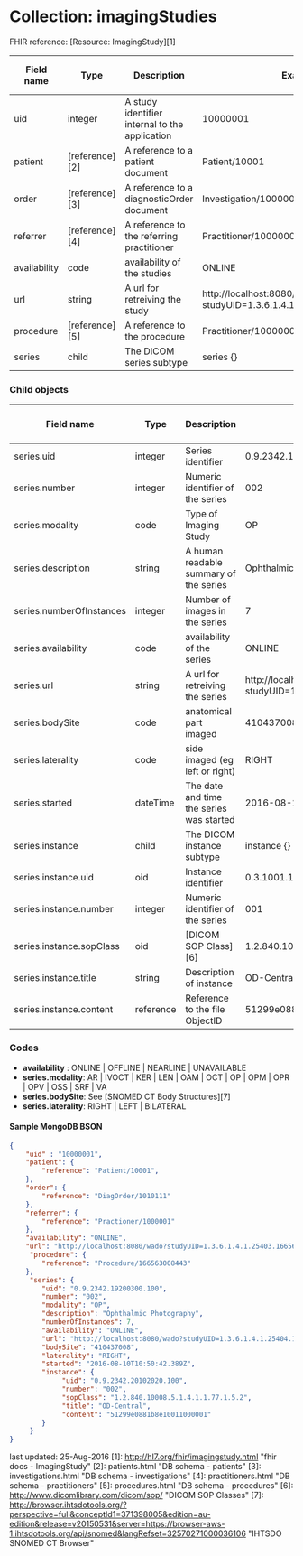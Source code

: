 # Collection: imagingStudies

FHIR reference: [Resource: ImagingStudy][1]

| Field name| Type | Description | Example | FHIR v 1.02 |
| ----------| ------ | ------------------ | -------- | ---- |
| uid | integer | A study identifier internal to the application | 10000001 | Y |
| patient | [reference][2] | A reference to a patient document | Patient/10001 | Y |
| order | [reference][3] | A reference to a diagnosticOrder document | Investigation/10000001 | Y |
| referrer | [reference][4] | A reference to the referring practitioner | Practitioner/10000001 | Y |
| availability | code | availability of the studies | ONLINE | Y |
| url | string | A url for retreiving the study | http://localhost:8080/wado?studyUID=1.3.6.1.4.1.25403.166563008443 | Y |
| procedure | [reference][5] | A reference to the procedure | Practitioner/10000001 | Y |
| series | child | The DICOM series subtype | series {} | Y |

### Child objects
| Field name| Type | Description | Example | FHIR v 1.02 |
| ----------| ------ | ------------------ | -------- | ---- |
| series.uid | integer | Series identifier | 0.9.2342.19200300.100 | Y |
| series.number | integer | Numeric identifier of the series | 002 | Y |
| series.modality | code | Type of Imaging Study | OP | Y |
| series.description | string | A human readable summary of the series | Ophthalmic Photography | Y |
| series.numberOfInstances | integer | Number of images in the series | 7 | Y |
| series.availability | code | availability of the series | ONLINE | Y |
| series.url | string | A url for retreiving the series | http://localhost:8080/wado?studyUID=1.3.6.1.4.1.25403.166563008443 | Y |
| series.bodySite | code | anatomical part imaged | 410437008 | Y |
| series.laterality | code | side imaged (eg left or right) | RIGHT | Y |
| series.started | dateTime | The date and time the series was started | 2016-08-10T10:50:42.389Z | Y |
| series.instance | child | The DICOM instance subtype | instance {} | Y |
| series.instance.uid | oid | Instance identifier | 0.3.1001.19200300.100 | Y |
| series.instance.number | integer | Numeric identifier of the series | 001 | Y |
| series.instance.sopClass | oid | [DICOM SOP Class][6] | 1.2.840.10008.5.1.4.1.1.77.1.5.2 | Y |
| series.instance.title | string | Description of instance | OD-Central | Y |
| series.instance.content | reference | Reference to the file ObjectID | 51299e0881b8e10011000001 | Y |

### Codes
- **availability** : ONLINE | OFFLINE | NEARLINE | UNAVAILABLE
- **series.modality**: AR | IVOCT | KER | LEN | OAM | OCT | OP | OPM | OPR | OPV | OSS | SRF | VA
- **series.bodySite**: See [SNOMED CT Body Structures][7]
- **series.laterality**: RIGHT | LEFT | BILATERAL

#### Sample MongoDB BSON

```json
{
    "uid" : "10000001",
    "patient": {
        "reference": "Patient/10001",
    },
    "order": {
        "reference": "DiagOrder/1010111"
    },
    "referrer": {
        "reference": "Practioner/1000001"
    },
    "availability": "ONLINE",
    "url": "http://localhost:8080/wado?studyUID=1.3.6.1.4.1.25403.166563008443",
     "procedure": {
        "reference": "Procedure/166563008443"
    },
     "series": {
        "uid": "0.9.2342.19200300.100",
        "number": "002",
        "modality": "OP",
        "description": "Ophthalmic Photography",
        "numberOfInstances": 7,
        "availability": "ONLINE",
        "url": "http://localhost:8080/wado?studyUID=1.3.6.1.4.1.25404.1348534534583",
        "bodySite": "410437008",
        "laterality": "RIGHT",
        "started": "2016-08-10T10:50:42.389Z",
        "instance": {
             "uid": "0.9.2342.20102020.100",
             "number": "002",
             "sopClass": "1.2.840.10008.5.1.4.1.1.77.1.5.2",
             "title": "OD-Central",
             "content": "51299e0881b8e10011000001"
        }
     }
}
```

last updated: 25-Aug-2016
[1]: http://hl7.org/fhir/imagingstudy.html "fhir docs - ImagingStudy"
[2]: patients.html "DB schema - patients"
[3]: investigations.html "DB schema - investigations"
[4]: practitioners.html "DB schema - practitioners"
[5]: procedures.html "DB schema - procedures"
[6]: http://www.dicomlibrary.com/dicom/sop/ "DICOM SOP Classes"
[7]: http://browser.ihtsdotools.org/?perspective=full&conceptId1=371398005&edition=au-edition&release=v20150531&server=https://browser-aws-1.ihtsdotools.org/api/snomed&langRefset=32570271000036106 "IHTSDO SNOMED CT Browser"